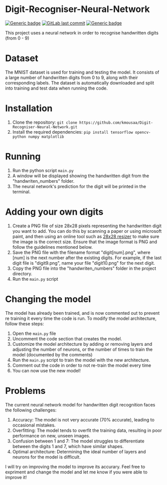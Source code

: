 # Digit-Recogniser-Neural-Network
[![Generic badge](https://img.shields.io/badge/language-python-orange.svg)](https://shields.io/)
[![GitLab last commit](https://img.shields.io/github/last-commit/kmousaa/Digit-Recogniser-Neural-Network)](https://img.shields.io/github/last-commit/kmousaa/Digit-Recogniser-Neural-Network)
[![Generic badge](https://img.shields.io/badge/completion-complete-blue.svg)](https://shields.io/)


This project uses a neural network in order to recognise handwritten digits (from 0 - 9)

# Dataset
The MNIST dataset is used for training and testing the model. It consists of a large number of handwritten digits from 0 to 9, along with their corresponding labels. The dataset is automatically downloaded and split into training and test data when running the code.

# Installation
1. Clone the repository: `git clone https://github.com/kmousaa/Digit-Recogniser-Neural-Network.git`
2. Install the required dependencies: `pip install tensorflow opencv-python numpy matplotlib`

# Running
1. Run the python script `main.py`
2. A window will be displayed showing the handwritten digit from the "handwriten_numbers" folder. 
3. The neural network's prediction for the digit will be printed in the terminal. 

# Adding your own digits
1. Create a PNG file of size 28x28 pixels representing the handwritten digit you want to add. You can do this by scanning a paper or using microsoft paint, and then using an online tool such as [28x28 resizer](https://www.imageresizeonline.com/convert-image-to-28x28-pixels.php) to make sure the image is the correct size.  Ensure that the image format is PNG and follow the guidelines mentioned below.
2. Save the PNG file with the filename format "digit[num].png", where [num] is the next number after the existing digits. For example, if the last digit file is "digit9.png", name your file "digit10.png" for the next digit.
3. Copy the PNG file into the "handwriten_numbers" folder in the project directory.
4. Run the `main.py` script

# Changing the model
The model has already been trained, and is now commented out to prevent re training it every time the code is run. 
To modify the model architecture, follow these steps:

1. Open the `main.py` file
2. Uncomment the code section that creates the model.
3. Customize the model architecture by adding or removing layers and adjusting the number of neurons, or the number of times to train the model (documented by the comments)
4. Run the `main.py` script to train the model with the new architecture.
5. Comment out the code in order to not re-train the model every time 
6. You can now use the new model!

# Problems
The current neural network model for handwritten digit recognition faces the following challenges:

1. Accuracy: The model is not very accurate (70% accurate), leading to occasional mistakes.
2. Overfitting: The model tends to overfit the training data, resulting in poor performance on new, unseen images.
3. Confusion between 1 and 7: The model struggles to differentiate between the digits 1 and 7, which have similar shapes.
4. Optimal architecture: Determining the ideal number of layers and neurons for the model is difficult.

I will try on improving the model to improve its accurary. Feel free to expriment and change the model and let me know if you were able to improve it!
